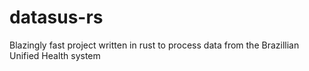 # datasus-rs
Blazingly fast project written in rust to process data from the Brazillian Unified Health system
